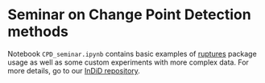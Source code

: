 # Seminar on Change Point Detection methods

Notebook ```CPD_seminar.ipynb``` contains basic examples of [ruptures](https://centre-borelli.github.io/ruptures-docs/) package usage as well as some custom experiments with more complex data. For more details, go to our [InDiD repository](https://github.com/romanenkova95/InDiD/tree/final-release).
